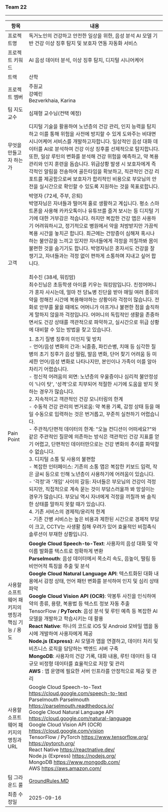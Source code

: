 ### Team 22
--- 

| 항목 | 내용 |
|------|------|
| 프로젝트명 | 독거노인의 건강하고 안전한 일상을 위한, 음성 분석 AI 모델 기반 건강 이상 징후 탐지 및 보호자 연동 자동화 서비스  |
| 프로젝트 키워드 | AI 음성 데이터 분석, 이상 징후 탐지, 디지털 시니어케어 |
| 트랙 | 산학 |
| 프로젝트 멤버 | 주원교 <br> 강예린 <br> Bezverkhaia, Karina  |
| 팀 지도교수 | 심재형 교수님(컨택 예정) |
| 무엇을 만들고자 하는가 | 디지털 기술을 활용하여 노년층의 건강 관리, 인지 능력을 탐지하고 이를 통해 위험을 사전에 방지할 수 있게 도와주는 비대면 시니어케어 서비스를 개발하고자합니다. 일상적인 음성 대화 데이터를 AI로 분석하여 건강 이상 징후를 선제적으로 탐지합니다. 또한, 일상 루틴의 변화를 분석해 건강 위험을 예측하고, 약 복용 관리와 인지 훈련을 돕습니다. 위급상황 발생 시 보호자에게 즉각적인 알림을 전송하여 골든타임을 확보하고, 직관적인 건강 리포트를 제공함으로써 보호자가 합리적인 비용으로 부모님의 안전을 실시간으로 확인할 수 있도록 지원하는 것을 목표로합니다.   |
| 고객 | 박영자 (72세, 주부, 은퇴)<br> 박영자님은 자녀들과 떨어져 홀로 생활하고 계십니다. 평소 스마트폰을 사용해 카카오톡이나 유튜브를 즐겨 보시는 등 디지털 기기에 대한 거부감은 적습니다. 하지만 복잡한 건강 앱은 사용하기 어려워하시고, 정기적으로 병원에서 약을 처방받지만 가끔씩 복용 시간을 놓치곤 합니다. 최근에는 건망증이 심해져 혹시나 하는 불안감을 느끼고 있지만 자녀들에게 걱정을 끼칠까봐 몸이 불편한 것을 숨기기도 합니다. 박영자님은 혼자서도 건강을 잘 챙기고, 자녀들과는 걱정 없이 편하게 소통하며 지내고 싶어 합니다. <br><br> 최수진 (38세, 워킹맘)<br>최수진님은 초등학생 아이를 키우는 워킹맘입니다.  친정어머니가 혼자 사시는데, 얼마 전 당뇨병 진단을 받아 매일 여러 종류의 약을 정해진 시간에 복용해야하는 상황이라 걱정이 많습니다. 전화로 안부를 물을 때에도 어머니가 아프거나 불편한 점을 솔직하게 말하지 않을까 걱정입니다.  어머니의 독립적인 생활을 존중하면서도 건강 상태를 객관적으로 파악하고, 실시간으로 위급 상황에 대비할 수 있는 방법을 찾고 있습니다.  |
| Pain Point | 1. 초기 질병 징후의 미인지 및 방치<br>- 언어/음성 변화의 간과: 뇌졸중, 파킨슨병, 치매 등 심각한 질병의 초기 징후가 음성 떨림, 발음 변화, 단어 찾기 어려움 등 미세한 언어/음성 변화로 나타나지만, 본인이나 가족이 이를 알아차리기 어렵습니다. <br>-  정신적 어려움의 외면: 노년층의 우울증이나 심리적 불안정성이 '나이 탓', '성격'으로 치부되어 적절한 시기에 도움을 받지 못하는 경우가 많습니다.<br> 2. 지속적이고 객관적인 건강 모니터링의 한계<br>-  수동적 건강 관리의 번거로움: 약 복용 기록, 감정 상태 등을 매일 수동으로 입력하는 것은 번거롭고, 꾸준히 실천하기 어렵습니다.<br>-  주관적/단편적 데이터의 한계: "오늘 컨디션이 어떠세요?"와 같은 주관적인 질문에 의존하는 방식은 객관적인 건강 지표를 얻기 어렵고, 단편적인 데이터만으로는 건강 변화의 추이를 파악할 수 없습니다. <br> 3. 디지털 소통 및 사용의 불편함 <br>-  복잡한 인터페이스: 기존의 소통 앱은 복잡한 키보드 입력, 작은 글씨 등으로 인해 노년층이 사용하기에 어려움이 있습니다. <br>  - '걱정'과 '개입' 사이의 갈등: 자녀들은 부모님의 건강이 걱정되지만, 직접적으로 계속 묻는 것이 부담스러울까 봐 망설이는 경우가 많습니다. 부모님 역시 자녀에게 걱정을 끼칠까 봐 솔직한 상태를 말하지 못할 때가 있습니다. <br> 4. 기존 서비스의 경제적/윤리적 한계  <br> -  기존 간병 서비스는 높은 비용과 제한된 시간으로 경제적 부담이 크고, CCTV는 사생활 침해 우려가 있어 효율적인 비접촉식 솔루션이 부재한 상황입니다.  |
| 사용할 소프트웨어 패키지의 명칭과 핵심 기능 / 용도 | **Google Cloud Speech-to-Text**: 사용자의 음성 대화 및 약 이름 발화를 텍스트로 정확하게 변환 <br> **Parselmouth**: 음성 데이터에서 목소리 속도, 음높이, 떨림 등 비언어적 특징을 추출 및 분석 <br> **Google Cloud Natural Language API**: 텍스트화된 대화 내용에서 감정 상태, 언어 패턴 변화를 분석하여 인지 및 심리 상태 파악 <br> **Google Cloud Vision API (OCR)**: 약봉투 사진을 인식하여 약의 종류, 용량, 복용법 등 텍스트 정보 자동 추출 <br> TensorFlow / **PyTorch**: 음성 분석 및 루틴 예측 등 복잡한 AI 모델을 개발하고 학습시키는 데 활용 <br>  **React Native**: 하나의 코드로 iOS 및 Android 모바일 앱을 동시에 개발하여 사용자에게 제공 <br> **Node.js (Express)**: AI 모델과 앱을 연결하고, 데이터 처리 및 비즈니스 로직을 담당하는 백엔드 서버 구축 <br> **MongoDB**: 사용자의 건강 기록, 대화 내용, 루틴 데이터 등 대규모 비정형 데이터를 효율적으로 저장 및 관리 <br> **AWS** : 앱 운영에 필요한 서버 인프라를 안정적으로 제공 및 관리 |
| 사용할 소프트웨어 패키지의 명칭과 URL | Google Cloud Speech-to-Text  https://cloud.google.com/speech-to-text <br> Parselmouth  Parselmouth https://parselmouth.readthedocs.io/ <br> Google Cloud Natural Language API https://cloud.google.com/natural-language <br> Google Cloud Vision API (OCR) https://cloud.google.com/vision<br> TensorFlow / PyTorch https://www.tensorflow.org/  https://pytorch.org/<br> React Native https://reactnative.dev/<br> Node.js (Express) https://nodejs.org/<br>MongoDB https://www.mongodb.com/<br> AWS  https://aws.amazon.com/ |
| 팀 그라운드 룰 | [GroundRules.MD](https://github.com/TEAM-N0VA/N0VA/blob/main/GroundRule.MD) |
| 최종 수정일 | 2025-09-16|



